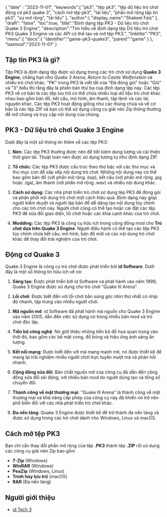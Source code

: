 {
"date" :  "2023-11-01",
   "keywords":[
"pk3",
"tệp pk3",
"tệp dữ liệu trò chơi động cơ pk3 quake 3",
"cách mở tệp pk3",
"tài liệu",
"phần mở rộng tập tin pk3",
"sự mở rộng",
"tài liệu"
],
   "author":{
"display_name":"Shakeel Faiz"
},
"draft": "false",
"toc":true,
"title":"Định dạng tệp PK3 - Dữ liệu trò chơi Quake 3 Engine",
   "description":"Tìm hiểu về định dạng tệp Dữ liệu trò chơi PK3 Quake 3 Engine và các API có thể tạo và mở tệp PK3.",
"linktitle":"PK3",
   "menu":{
      "docs":{
         "identifier":"game-pk3-quake3",
         "parent":"game"
}
},
"lastmod":"2023-11-01"
}

## Tập tin PK3 là gì?

Tệp PK3 là định dạng tệp được sử dụng trong các trò chơi sử dụng **Quake 3 Engine**, chẳng hạn như _Quake 3 Arena_, _Return to Castle Wolfenstein_ và nhiều trò chơi khác. "PK" trong PK3 là viết tắt của "Đã đóng gói" hoặc "Gói" và "3" biểu thị rằng đây là phiên bản thứ ba của định dạng tệp này. Các tệp PK3 về cơ bản là các tệp lưu trữ có thể chứa nhiều loại dữ liệu trò chơi khác nhau bao gồm bản đồ, kết cấu, mô hình, âm thanh, tập lệnh và các tài nguyên khác. Các tệp PK3 hoạt động giống như các thùng chứa và về cơ bản là các tệp ZIP và bạn có thể sử dụng công cụ giải nén Zip thông thường để mở chúng và truy cập nội dung của chúng.

## PK3 - Dữ liệu trò chơi Quake 3 Engine

Dưới đây là một số thông tin thêm về các tệp PK3:

1. **Nén:** Các tệp PK3 thường được nén để tiết kiệm dung lượng và cải thiện thời gian tải. Thuật toán nén được sử dụng tương tự như định dạng ZIP.
    








2. **Tổ chức:** Các tệp PK3 được cấu trúc theo thứ bậc với các thư mục và thư mục con để sắp xếp nội dung trò chơi. Những nội dung này có thể bao gồm bản đồ (với phần mở rộng .bsp), kết cấu (với phần mở rộng .jpg hoặc .tga), âm thanh (với phần mở rộng .wav) và nhiều nội dung khác.
    








3. **Cách sử dụng:** Các nhà phát triển trò chơi sử dụng tệp PK3 để đóng gói và phân phối nội dung trò chơi một cách hiệu quả. Định dạng này giúp người kiểm duyệt và người lập bản đồ dễ dàng tạo nội dung tùy chỉnh cho các trò chơi này. Người chơi cũng có thể tạo hoặc cài đặt các tệp PK3 để sửa đổi giao diện, lối chơi hoặc các khía cạnh khác của trò chơi.
    








4. **Modding:** Các tệp PK3 là công cụ hữu ích trong cộng đồng mod cho **Trò chơi dựa trên Quake 3 Engine**. Người điều hành có thể tạo các tệp PK3 tùy chỉnh chứa kết cấu, mô hình, bản đồ mới và các nội dung trò chơi khác để thay đổi trải nghiệm của trò chơi.

## Động cơ Quake 3

Quake 3 Engine là công cụ trò chơi được phát triển bởi **id Software**. Dưới đây là một số thông tin hữu ích về nó:

1. **Sáng tạo**: Được phát triển bởi id Software và phát hành vào năm 1999, Quake 3 Engine được sử dụng cho trò chơi "Quake III Arena".
    








2. **Lối chơi**: Được biết đến với lối chơi bắn súng góc nhìn thứ nhất có nhịp độ nhanh, tập trung vào nhiều người chơi.
    








3. **Mã nguồn mở**: id Software đã phát hành mã nguồn cho Quake 3 Engine vào năm 2005, dẫn đến việc sử dụng nó trong nhiều bản mod và trò chơi độc lập.
    








4. **Tiến bộ công nghệ**: Nó giới thiệu những tiến bộ đồ họa quan trọng vào thời đó, bao gồm các bề mặt cong, đổ bóng và hiệu ứng ánh sáng ấn tượng.
    








5. **Kết nối mạng**: Được biết đến với mã mạng mạnh mẽ, nó được thiết kế để mang lại trải nghiệm nhiều người chơi trực tuyến mượt mà và phản hồi nhanh.
    








6. **Cộng đồng sửa đổi**: Bản chất nguồn mở của công cụ đã dẫn đến cộng đồng sửa đổi sôi động, với nhiều bản mod do người dùng tạo và tổng số chuyển đổi.
      









7. **Thành công về mặt thương mại**: "Quake III Arena" là thành công về mặt thương mại và khả năng cấp phép của công cụ này đã khiến nó trở nên phổ biến đối với các nhà phát triển trò chơi khác.
        










8. **Đa nền tảng**: Quake 3 Engine được thiết kế để trở thành đa nền tảng và được sử dụng trong các trò chơi dành cho Windows, Linux và macOS.

## Cách mở tệp PK3

Bạn chỉ cần thay đổi phần mở rộng của tệp **.PK3** thành tệp **.ZIP** rồi sử dụng các công cụ giải nén Zip bao gồm

- **7-Zip** (Windows)
- **WinRAR** (Windows)
- **PeaZip** (Windows, Linux)
- **Trình hủy lưu trữ** (macOS)
- **RAR** (Đa nền tảng)

## Người giới thiệu
* [id Tech 3](https://en.wikipedia.org/wiki/Id_Tech_3)

